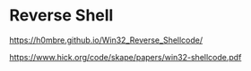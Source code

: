 # Reverse Shell

https://h0mbre.github.io/Win32_Reverse_Shellcode/

https://www.hick.org/code/skape/papers/win32-shellcode.pdf